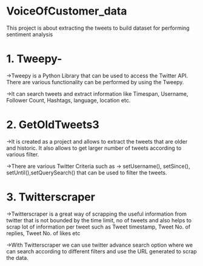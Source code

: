 # VoiceOfCustomer_data
This project is about extracting the tweets to build dataset for performing sentiment analysis

# 1.	Tweepy-
->Tweepy is a Python Library that can be used to access the Twitter API. There are various functionality can be performed by using the Tweepy.

->It can search tweets and extract information like Timespan, Username, Follower Count, Hashtags, language, location etc.

# 2.	GetOldTweets3 

->It is created as a project and allows to extract the tweets that are older and historic. It also allows to get larger number of tweets according to various filter.

->There are various Twitter Criteria such as -> setUsername(), setSince(), setUntil(),setQuerySearch() that can be used to filter the tweets.

# 3.	Twitterscraper
->Twitterscraper is a great way of scrapping the useful information from twitter that is not bounded by the time limit, no of tweets and also helps to scrap lot of information per tweet such as Tweet timestamp, Tweet No. of replies, Tweet No. of likes etc

->With Twitterscraper we can use twitter advance search option where we can search according to different filters and use the URL generated to scrap the  data.



